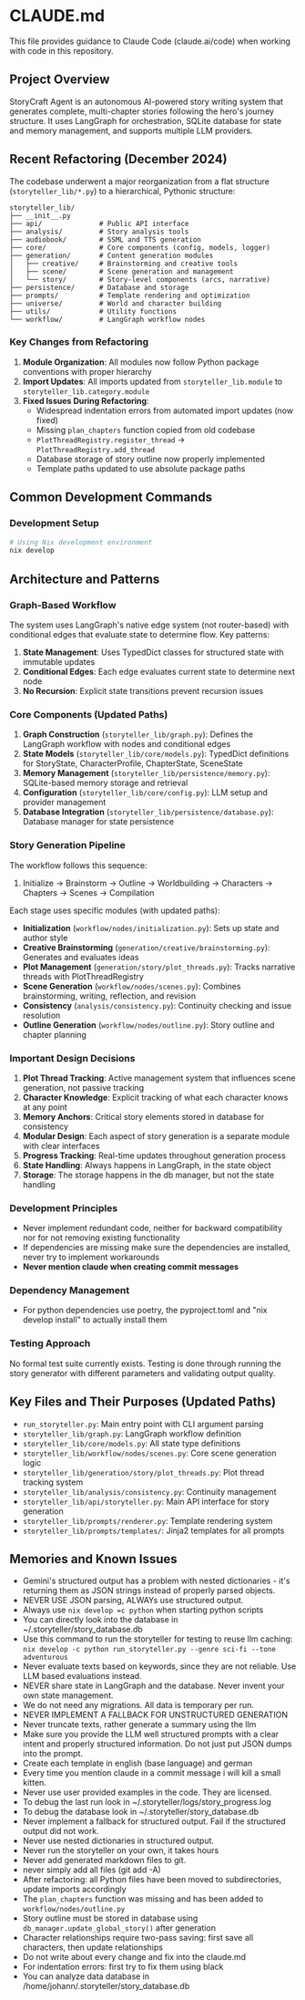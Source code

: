 # CLAUDE.md

This file provides guidance to Claude Code (claude.ai/code) when working with code in this repository.

## Project Overview

StoryCraft Agent is an autonomous AI-powered story writing system that generates complete, multi-chapter stories following the hero's journey structure. It uses LangGraph for orchestration, SQLite database for state and memory management, and supports multiple LLM providers.

## Recent Refactoring (December 2024)

The codebase underwent a major reorganization from a flat structure (`storyteller_lib/*.py`) to a hierarchical, Pythonic structure:

```
storyteller_lib/
├── __init__.py
├── api/              # Public API interface
├── analysis/         # Story analysis tools
├── audiobook/        # SSML and TTS generation
├── core/             # Core components (config, models, logger)
├── generation/       # Content generation modules
│   ├── creative/     # Brainstorming and creative tools
│   ├── scene/        # Scene generation and management
│   └── story/        # Story-level components (arcs, narrative)
├── persistence/      # Database and storage
├── prompts/          # Template rendering and optimization
├── universe/         # World and character building
├── utils/            # Utility functions
└── workflow/         # LangGraph workflow nodes
```

### Key Changes from Refactoring

1. **Module Organization**: All modules now follow Python package conventions with proper hierarchy
2. **Import Updates**: All imports updated from `storyteller_lib.module` to `storyteller_lib.category.module`
3. **Fixed Issues During Refactoring**:
   - Widespread indentation errors from automated import updates (now fixed)
   - Missing `plan_chapters` function copied from old codebase
   - `PlotThreadRegistry.register_thread` → `PlotThreadRegistry.add_thread`
   - Database storage of story outline now properly implemented
   - Template paths updated to use absolute package paths

## Common Development Commands

### Development Setup
```bash
# Using Nix development environment
nix develop
```

## Architecture and Patterns

### Graph-Based Workflow
The system uses LangGraph's native edge system (not router-based) with conditional edges that evaluate state to determine flow. Key patterns:

1. **State Management**: Uses TypedDict classes for structured state with immutable updates
2. **Conditional Edges**: Each edge evaluates current state to determine next node
3. **No Recursion**: Explicit state transitions prevent recursion issues

### Core Components (Updated Paths)

1. **Graph Construction** (`storyteller_lib/graph.py`): Defines the LangGraph workflow with nodes and conditional edges
2. **State Models** (`storyteller_lib/core/models.py`): TypedDict definitions for StoryState, CharacterProfile, ChapterState, SceneState
3. **Memory Management** (`storyteller_lib/persistence/memory.py`): SQLite-based memory storage and retrieval
4. **Configuration** (`storyteller_lib/core/config.py`): LLM setup and provider management
5. **Database Integration** (`storyteller_lib/persistence/database.py`): Database manager for state persistence

### Story Generation Pipeline

The workflow follows this sequence:
1. Initialize → Brainstorm → Outline → Worldbuilding → Characters → Chapters → Scenes → Compilation

Each stage uses specific modules (with updated paths):
- **Initialization** (`workflow/nodes/initialization.py`): Sets up state and author style
- **Creative Brainstorming** (`generation/creative/brainstorming.py`): Generates and evaluates ideas
- **Plot Management** (`generation/story/plot_threads.py`): Tracks narrative threads with PlotThreadRegistry
- **Scene Generation** (`workflow/nodes/scenes.py`): Combines brainstorming, writing, reflection, and revision
- **Consistency** (`analysis/consistency.py`): Continuity checking and issue resolution
- **Outline Generation** (`workflow/nodes/outline.py`): Story outline and chapter planning

### Important Design Decisions

1. **Plot Thread Tracking**: Active management system that influences scene generation, not passive tracking
2. **Character Knowledge**: Explicit tracking of what each character knows at any point
3. **Memory Anchors**: Critical story elements stored in database for consistency
4. **Modular Design**: Each aspect of story generation is a separate module with clear interfaces
5. **Progress Tracking**: Real-time updates throughout generation process
6. **State Handling**: Always happens in LangGraph, in the state object
7. **Storage**: The storage happens in the db manager, but not the state handling

### Development Principles

- Never implement redundant code, neither for backward compatibility nor for not removing existing functionality
- If dependencies are missing make sure the dependencies are installed, never try to implement workarounds
- **Never mention claude when creating commit messages**

### Dependency Management

- For python dependencies use poetry, the pyproject.toml and "nix develop install" to actually install them

### Testing Approach

No formal test suite currently exists. Testing is done through running the story generator with different parameters and validating output quality.

## Key Files and Their Purposes (Updated Paths)

- `run_storyteller.py`: Main entry point with CLI argument parsing
- `storyteller_lib/graph.py`: LangGraph workflow definition
- `storyteller_lib/core/models.py`: All state type definitions
- `storyteller_lib/workflow/nodes/scenes.py`: Core scene generation logic
- `storyteller_lib/generation/story/plot_threads.py`: Plot thread tracking system
- `storyteller_lib/analysis/consistency.py`: Continuity management
- `storyteller_lib/api/storyteller.py`: Main API interface for story generation
- `storyteller_lib/prompts/renderer.py`: Template rendering system
- `storyteller_lib/prompts/templates/`: Jinja2 templates for all prompts

## Memories and Known Issues

- Gemini's structured output has a problem with nested dictionaries - it's returning them as JSON strings instead of properly parsed objects.
- NEVER USE JSON parsing, ALWAYs use structured output.
- Always use `nix develop =c python` when starting python scripts
- You can directly look into the database in ~/.storyteller/story_database.db
- Use this command to run the storyteller for testing to reuse llm caching: `nix develop -c python run_storyteller.py --genre sci-fi --tone adventurous`
- Never evaluate texts based on keywords, since they are not reliable. Use LLM based evaluations instead.
- NEVER share state in LangGraph and the database. Never invent your own state management.
- We do not need any migrations. All data is temporary per run.
- NEVER IMPLEMENT A FALLBACK FOR UNSTRUCTURED GENERATION
- Never truncate texts, rather generate a summary using the llm
- Make sure you provide the LLM well structured prompts with a clear intent and properly structured information. Do not just put JSON dumps into the prompt.
- Create each template in english (base language) and german
- Every time you mention claude in a commit message i will kill a small kitten.
- Never use user provided examples in the code. They are licensed.
- To debug the last run look in  ~/.storyteller/logs/story_progress.log
- To debug the database look in ~/.storyteller/story_database.db
- Never implement a fallback for structured output. Fail if the structured output did not work.
- Never use nested dictionaries in structured output.
- Never run the storyteller on your own, it takes hours
- Never add generated markdown files to git.
- never simply add all files (git add -A)
- After refactoring: all Python files have been moved to subdirectories, update imports accordingly
- The `plan_chapters` function was missing and has been added to `workflow/nodes/outline.py`
- Story outline must be stored in database using `db_manager.update_global_story()` after generation
- Character relationships require two-pass saving: first save all characters, then update relationships
- Do not write about every change and fix into the claude.md
- For indentation errors: first try to fix them using black
- You can analyze data database in /home/johann/.storyteller/story_database.db